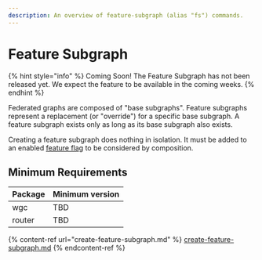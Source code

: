 ```yaml
---
description: An overview of feature-subgraph (alias "fs") commands.
---
```


# Feature Subgraph

{% hint style="info" %}
Coming Soon! The Feature Subgraph has not been released yet. We expect the feature to be available in the coming weeks.
{% endhint %}

Federated graphs are composed of "base subgraphs". Feature subgraphs represent a replacement (or "override") for a specific base subgraph. A feature subgraph exists only as long as its base subgraph also exists.

Creating a feature subgraph does nothing in isolation. It must be added to an enabled [feature flag](../../concepts/feature-flags.md) to be considered by composition.

## Minimum Requirements

| Package | Minimum version |
| ------- | --------------- |
| wgc     | TBD             |
| router  | TBD             |

{% content-ref url="create-feature-subgraph.md" %}
[create-feature-subgraph.md](create-feature-subgraph.md)
{% endcontent-ref %}
